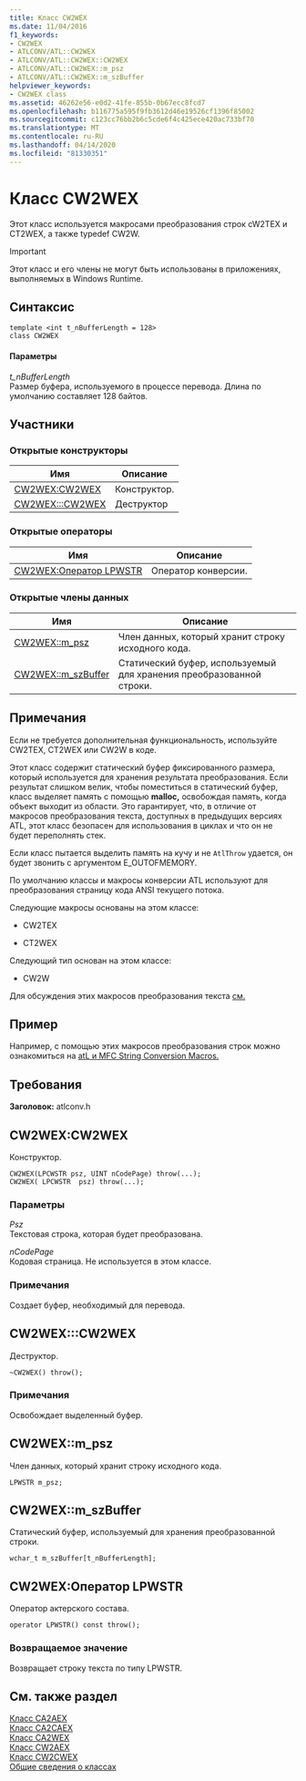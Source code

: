 ```yaml
---
title: Класс CW2WEX
ms.date: 11/04/2016
f1_keywords:
- CW2WEX
- ATLCONV/ATL::CW2WEX
- ATLCONV/ATL::CW2WEX::CW2WEX
- ATLCONV/ATL::CW2WEX::m_psz
- ATLCONV/ATL::CW2WEX::m_szBuffer
helpviewer_keywords:
- CW2WEX class
ms.assetid: 46262e56-e0d2-41fe-855b-0b67ecc8fcd7
ms.openlocfilehash: b116775a595f9fb3612d46e19526cf1396f85002
ms.sourcegitcommit: c123cc76bb2b6c5cde6f4c425ece420ac733bf70
ms.translationtype: MT
ms.contentlocale: ru-RU
ms.lasthandoff: 04/14/2020
ms.locfileid: "81330351"
---
```

# <a name="cw2wex-class"></a>Класс CW2WEX

Этот класс используется макросами преобразования строк cW2TEX и CT2WEX, а также typedef CW2W.

> [!IMPORTANT]
> Этот класс и его члены не могут быть использованы в приложениях, выполняемых в Windows Runtime.

## <a name="syntax"></a>Синтаксис

```
template <int t_nBufferLength = 128>
class CW2WEX
```

#### <a name="parameters"></a>Параметры

*t_nBufferLength*<br/>
Размер буфера, используемого в процессе перевода. Длина по умолчанию составляет 128 байтов.

## <a name="members"></a>Участники

### <a name="public-constructors"></a>Открытые конструкторы

|Имя|Описание|
|----------|-----------------|
|[CW2WEX:CW2WEX](#cw2wex)|Конструктор.|
|[CW2WEX:::CW2WEX](#dtor)|Деструктор|

### <a name="public-operators"></a>Открытые операторы

|Имя|Описание|
|----------|-----------------|
|[CW2WEX:Оператор LPWSTR](#operator_lpwstr)|Оператор конверсии.|

### <a name="public-data-members"></a>Открытые члены данных

|Имя|Описание|
|----------|-----------------|
|[CW2WEX::m_psz](#m_psz)|Член данных, который хранит строку исходного кода.|
|[CW2WEX::m_szBuffer](#m_szbuffer)|Статический буфер, используемый для хранения преобразованной строки.|

## <a name="remarks"></a>Примечания

Если не требуется дополнительная функциональность, используйте CW2TEX, CT2WEX или CW2W в коде.

Этот класс содержит статический буфер фиксированного размера, который используется для хранения результата преобразования. Если результат слишком велик, чтобы поместиться в статический буфер, класс выделяет память с помощью **malloc,** освобождая память, когда объект выходит из области. Это гарантирует, что, в отличие от макросов преобразования текста, доступных в предыдущих версиях ATL, этот класс безопасен для использования в циклах и что он не будет переполнять стек.

Если класс пытается выделить память на кучу и не `AtlThrow` удается, он будет звонить с аргументом E_OUTOFMEMORY.

По умолчанию классы и макросы конверсии ATL используют для преобразования страницу кода ANSI текущего потока.

Следующие макросы основаны на этом классе:

- CW2TEX

- CT2WEX

Следующий тип основан на этом классе:

- CW2W

Для обсуждения этих макросов преобразования текста [см.](string-conversion-macros.md)

## <a name="example"></a>Пример

Например, с помощью этих макросов преобразования строк можно ознакомиться на [atL и MFC String Conversion Macros.](string-conversion-macros.md)

## <a name="requirements"></a>Требования

**Заголовок:** atlconv.h

## <a name="cw2wexcw2wex"></a><a name="cw2wex"></a>CW2WEX:CW2WEX

Конструктор.

```
CW2WEX(LPCWSTR psz, UINT nCodePage) throw(...);
CW2WEX( LPCWSTR  psz) throw(...);
```

### <a name="parameters"></a>Параметры

*Psz*<br/>
Текстовая строка, которая будет преобразована.

*nCodePage*<br/>
Кодовая страница. Не используется в этом классе.

### <a name="remarks"></a>Примечания

Создает буфер, необходимый для перевода.

## <a name="cw2wexcw2wex"></a><a name="dtor"></a>CW2WEX:::CW2WEX

Деструктор.

```
~CW2WEX() throw();
```

### <a name="remarks"></a>Примечания

Освобождает выделенный буфер.

## <a name="cw2wexm_psz"></a><a name="m_psz"></a>CW2WEX::m_psz

Член данных, который хранит строку исходного кода.

```
LPWSTR m_psz;
```

## <a name="cw2wexm_szbuffer"></a><a name="m_szbuffer"></a>CW2WEX::m_szBuffer

Статический буфер, используемый для хранения преобразованной строки.

```
wchar_t m_szBuffer[t_nBufferLength];
```

## <a name="cw2wexoperator-lpwstr"></a><a name="operator_lpwstr"></a>CW2WEX:Оператор LPWSTR

Оператор актерского состава.

```
operator LPWSTR() const throw();
```

### <a name="return-value"></a>Возвращаемое значение

Возвращает строку текста по типу LPWSTR.

## <a name="see-also"></a>См. также раздел

[Класс CA2AEX](../../atl/reference/ca2aex-class.md)<br/>
[Класс CA2CAEX](../../atl/reference/ca2caex-class.md)<br/>
[Класс CA2WEX](../../atl/reference/ca2wex-class.md)<br/>
[Класс CW2AEX](../../atl/reference/cw2aex-class.md)<br/>
[Класс CW2CWEX](../../atl/reference/cw2cwex-class.md)<br/>
[Общие сведения о классах](../../atl/atl-class-overview.md)
